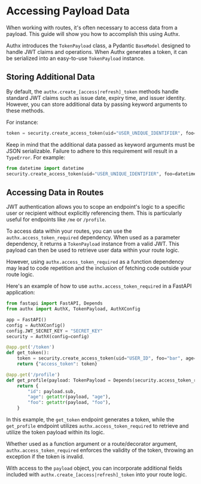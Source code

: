 # Accessing Payload Data

When working with routes, it's often necessary to access data from a payload. This guide will show you how to accomplish this using Authx.

Authx introduces the `TokenPayload` class, a Pydantic `BaseModel` designed to handle JWT claims and operations. When Authx generates a token, it can be serialized into an easy-to-use `TokenPayload` instance.

## Storing Additional Data

By default, the `authx.create_[access|refresh]_token` methods handle standard JWT claims such as issue date, expiry time, and issuer identity. However, you can store additional data by passing keyword arguments to these methods.

For instance:

```python
token = security.create_access_token(uid="USER_UNIQUE_IDENTIFIER", foo="bar")
```

Keep in mind that the additional data passed as keyword arguments must be JSON serializable. Failure to adhere to this requirement will result in a `TypeError`. For example:

```python
from datetime import datetime
security.create_access_token(uid="USER_UNIQUE_IDENTIFIER", foo=datetime(2023, 1, 1, 12, 0))
```

## Accessing Data in Routes

JWT authentication allows you to scope an endpoint's logic to a specific user or recipient without explicitly referencing them. This is particularly useful for endpoints like `/me` or `/profile`.

To access data within your routes, you can use the `authx.access_token_required` dependency. When used as a parameter dependency, it returns a `TokenPayload` instance from a valid JWT. This payload can then be used to retrieve user data within your route logic.

However, using `authx.access_token_required` as a function dependency may lead to code repetition and the inclusion of fetching code outside your route logic.

Here's an example of how to use `authx.access_token_required` in a FastAPI application:

```python
from fastapi import FastAPI, Depends
from authx import AuthX, TokenPayload, AuthXConfig

app = FastAPI()
config = AuthXConfig()
config.JWT_SECRET_KEY = "SECRET_KEY"
security = AuthX(config=config)

@app.get('/token')
def get_token():
    token = security.create_access_token(uid="USER_ID", foo="bar", age=22)
    return {"access_token": token}

@app.get('/profile')
def get_profile(payload: TokenPayload = Depends(security.access_token_required)):
    return {
        "id": payload.sub,
        "age": getattr(payload, "age"),
        "foo": getattr(payload, "foo"),
    }
```

In this example, the `get_token` endpoint generates a token, while the `get_profile` endpoint utilizes `authx.access_token_required` to retrieve and utilize the token payload within its logic.

Whether used as a function argument or a route/decorator argument, `authx.access_token_required` enforces the validity of the token, throwing an exception if the token is invalid.

With access to the `payload` object, you can incorporate additional fields included with `authx.create_[access|refresh]_token` into your route logic.
